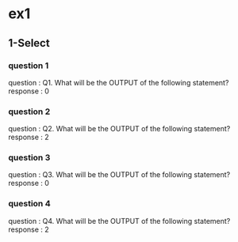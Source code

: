 

# ex1
## 1-Select
### question 1
question : Q1. What will be the OUTPUT of the following statement?
response : 0
### question 2
question : Q2. What will be the OUTPUT of the following statement?
response : 2
### question 3
question : Q3. What will be the OUTPUT of the following statement?
response : 0
### question 4
question : Q4. What will be the OUTPUT of the following statement?
response : 2